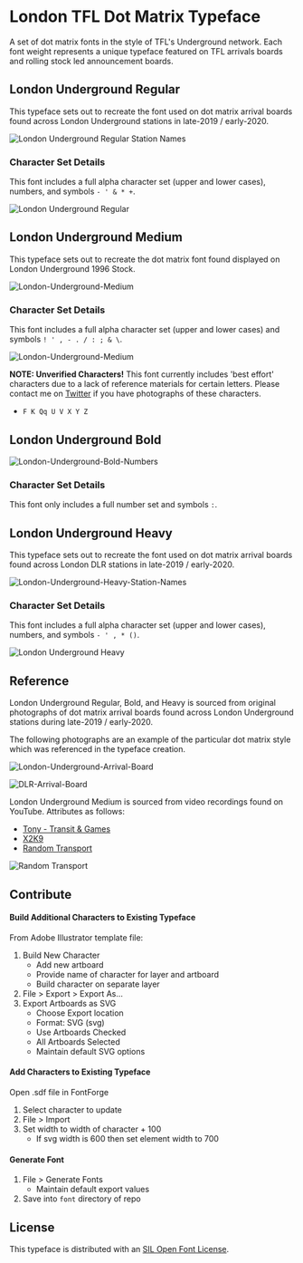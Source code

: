# London TFL Dot Matrix Typeface

A set of dot matrix fonts in the style of TFL's Underground network. Each font weight represents a unique typeface featured on TFL arrivals boards and rolling stock led announcement boards.

## London Underground Regular

This typeface sets out to recreate the font used on dot matrix arrival boards found across London Underground stations in late-2019 / early-2020.

![London Underground Regular Station Names](resources/examples/London-Underground-Regular-Station-Names.png)

### Character Set Details
This font includes a full alpha character set (upper and lower cases), numbers, and symbols `- ' & * +`.

![London Underground Regular](resources/examples/London-Underground-Regular.png)

## London Underground Medium

This typeface sets out to recreate the dot matrix font found displayed on London Underground 1996 Stock.

![London-Underground-Medium](resources/examples/London-Underground-Medium-Next-Station.png)

### Character Set Details
This font includes a full alpha character set (upper and lower cases) and symbols `! ' , - . / : ; & \`.

![London-Underground-Medium](resources/examples/London-Underground-Medium.png)

**NOTE: Unverified Characters!** This font currently includes 'best effort' characters due to a lack of reference materials for certain letters. Please contact me on [Twitter](https://twitter.com/petykowski_) if you have photographs of these characters.
* `F K Qq U V X Y Z`

## London Underground Bold

![London-Underground-Bold-Numbers](resources/examples/London-Underground-Bold-Numbers.png)

### Character Set Details
This font only includes a full number set and symbols `:`.

## London Underground Heavy

This typeface sets out to recreate the font used on dot matrix arrival boards found across London DLR stations in late-2019 / early-2020.

![London-Underground-Heavy-Station-Names](resources/examples/London-Underground-Heavy-Station-Names.png)

### Character Set Details
This font includes a full alpha character set (upper and lower cases), numbers, and symbols `- ' , * ()`.

![London Underground Heavy](resources/examples/London-Underground-Heavy.png)

## Reference

London Underground Regular, Bold, and Heavy is sourced from original photographs of dot matrix arrival boards found across London Underground stations during late-2019 / early-2020.

The following photographs are an example of the particular dot matrix style which was referenced in the typeface creation.

![London-Underground-Arrival-Board](resources/examples/London-Underground-Arrival-Board.jpeg)

![DLR-Arrival-Board](resources/examples/DLR-Arrival-Board.jpeg)

London Underground Medium is sourced from video recordings found on YouTube. Attributes as follows:
* [Tony - Transit & Games](https://www.youtube.com/channel/UCgeEbnxA5A2M30JRgfLiYMw)
* [X2K9](https://www.youtube.com/watch?v=MpcsaVmps-Q)
* [Random Transport](https://www.youtube.com/watch?v=1G5eaNuZYDc)

![Random Transport](resources/examples/London-Underground-Jubilee-Line.png)

## Contribute

#### Build Additional Characters to Existing Typeface
From Adobe Illustrator template file:
1. Build New Character
   - Add new artboard
   - Provide name of character for layer and artboard
   - Build character on separate layer
2. File > Export > Export As...
2. Export Artboards as SVG
   - Choose Export location
   - Format: SVG (svg)
   - Use Artboards Checked
   - All Artboards Selected
   - Maintain default SVG options

#### Add Characters to Existing Typeface
Open .sdf file in FontForge
1. Select character to update
2. File > Import
3. Set width to width of character + 100
   - If svg width is 600 then set element width to 700

#### Generate Font
1. File > Generate Fonts
   - Maintain default export values
2. Save into `font` directory of repo 

## License

This typeface is distributed with an [SIL Open Font License](http://scripts.sil.org/OFL).